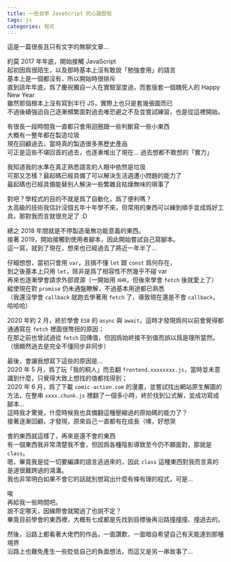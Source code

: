 ```yaml
---
title: 一些自學 JavaScript 的心路歷程
tags: js
categories: 程式
---
```


這是一篇很長且只有文字的無聊文章...
<!--more-->

約莫 2017 年年底，開始接觸 JavaScript  
起初因爲很陌生，以及那時基本上沒有敢說「勉強會用」的語言  
基本上是一個都沒有，所以開始時很排斥  
直到該年年底，爲了慶祝獨自一人在實驗室度過，而套版套一個醜死人的 Happy New Year  
雖然那個根本上沒有寫到半行 JS，實際上也只是套幾張圖而已  
不過後續強迫自己逐漸頻繁面對過去唯恐避之不及並嘗試練習，也是從這裡開始。

有很長一段時間我一直都只會用迴圈跟一些判斷寫一些小東西  
大概有一整年都在製造垃圾  
現在回顧過去，當時真的製造很多黑歷史產品  
可正是這些不堪回首的過去，也逐漸堆出了現在... 過去想都不敢想的「實力」

我知道我的水準在真正熟悉語言的人眼中依然是垃圾  
可那又怎樣？最起碼已經具備了可以解決生活週遭小問題的能力了  
最起碼也已經具備能替別人解決一些繁雜且枯燥無味的瑣事了

對吧？學程式的目的不就是爲了自動化，爲了便利嗎？  
太高級的技術我估計沒個五年十年學不來，但常用的東西可以練到順手並成爲好工具，那對我而言就很充足了 :D

總之 2018 年間就是不停製造毫無功能意義的東西。  
接著 2019，開始接觸到使用者腳本，因此開始嘗試自己寫腳本。  
這一寫，就到了現在，想來也已經過去了將近一年半了...

仔細想想，當初只會用 `var`，且搞不懂 `let` 跟 `const` 爲何存在，  
到之後基本上只用 `let`，除非是爲了相容性不然幾乎不碰 var  
再來也逐漸學會請求外部資源（一開始用 `XHR`，但後來學會 `fetch` 後就愛上了）  
縱使現在對 `promise` 仍未通盤瞭解，不過基本用途都已熟悉  
（我還沒學會 `callback` 就跑去學著用 `fetch` 了，導致現在還是不會 `callback`，哈哈哈）

2020 年約 2 月，終於學會 `ES8` 的 `async` 與 `await`，這時才發現爲何以前會覺得都通通寫在 `fetch` 裡面很彆扭的原因；  
在那之前也曾試過從 `fetch` 回傳值，但因爲始終接不到值而誤以爲是理所當然。  
（很顯然過去是完全不懂同步非同步）

最後，會讓我想寫下這些的原因是...   
2020 年 5 月，爲了玩「我的桐人」而去翻 `frontend.xxxxxxxx.js`，當時並未意識到什麼，只覺得大致上想找的值都找得到；  
2020 年 6 月，爲了下載 `comic-action.com` 的漫畫，並嘗試找出網站原生解圖的方法，在整串 `xxxx.chunk.js` 裡翻了一個多小時，終於找到公式解，並成功寫成腳本...  
這時我才驚覺，什麼時候我也具備翻這種壓縮過的原始碼的能力了？  
接著逐漸回顧，才發現，原來自己一直都有在成長（噢，好想哭

會的東西就這樣了，再來是還不會的東西  
有一個東西我非常清楚我不會，但因爲各種陰影導致至今仍不願面對，那就是 `class`。  
嗯，畢竟我是從一切要編譯的語言逃過來的，因此 `class` 這種東西對我而言真的是道很難跨過的鴻溝。  
我也非常明白如果不會它的話就別想寫出什麼有條有理的程式，可是... 

唉  
再給我一些時間吧。  
說不定哪天，因緣際會就闖過了也說不定？  
畢竟目前學會的東西裡，大概有七成都是先找到目標後再沿路撞撞撞、撞過去的。

然後，沿路上都看著大佬們的作品，一面讚歎，一面暗自希望自己有天能達到那種境界  
沿路上也難免產生一些貶低自己的負面想法，而這又是另一串故事了...
